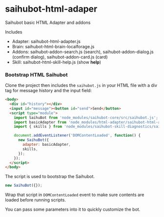 # saihubot-html-adaper

Saihubot basic HTML Adapter and addons

Includes

* Adapter: saihubot-html-adapter.js
* Brain: saihubot-html-brain-localforage.js
* Addons: saihubot-addon-search.js (search), saihubot-addon-dialog.js (confirm dialog), saihubot-addon-card.js (card)
* Skill: saihubot-html-skill-help.js (show **help**)

### Bootstrap HTML Saihubot

Clone the project then includes the `saihubot.js` in your HTML file with a div tag for message history and the input field:

```html
<body>
  <div id="history"></div>
  <input id="message"><button id="send">Send</button>
  <script type="module">
    import SaihuBot from 'node_modules/saihubot-core/src/saihubot.js';
    import basicAdapter from 'node_modules/html-adapter/saihubot-html-adapter.js';
    import { skills } from 'node_modules/saihubot-skill-diagnostics/saihubot-skill-diagnostics.js';

    document.addEventListener('DOMContentLoaded', function() {
      new SaihuBot({
        adapter: basicAdapter,
        skills,
      });
    });
  </script>
</body>
```

The script is used to bootstrap the Saihubot.

```js
new SaihuBot({});
```

Wrap that script in `DOMContentLoaded` event to make sure contents are loaded before running scripts.

You can pass some parameters into it to quickly customize the bot.
